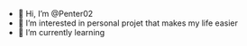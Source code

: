 - 👋 Hi, I’m @Penter02
- 👀 I’m interested in personal projet that makes my life easier
- 🌱 I’m currently learning 

<!---
Penter02/Penter02 is a ✨ special ✨ repository because its `README.md` (this file) appears on your GitHub profile.
You can click the Preview link to take a look at your changes.
--->
